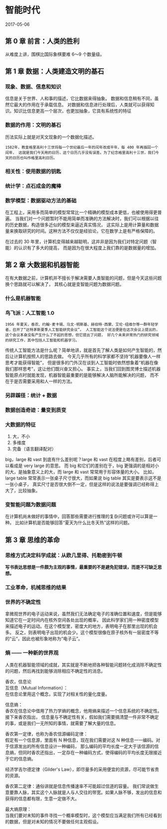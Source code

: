 # 智能时代
2017-05-06


## 第 0 章  前言：人类的胜利
从难度上讲，围棋比国际象棋要难 6～9 个数量级。


## 第 1 章  数据：人类建造文明的基石
### 现象、数据、信息和知识
信息是关于世界、人和事的描述，它比数据来得抽象。
数据和信息稍有不同，虽然它最大的作用在于承载信息。
对数据和信息进行处理后，人类就可以获得知识。知识比信息更高一个层次，也更加抽象，它具有系统性的特征

### 数据的作用：文明的基石
历法实际上就是对天文现象的一个数据化描述。

`
1582年，教皇格里高利十三世将每一个世纪最后一年的闰年改成平年，每 400 年再插回一个闰年，
这就是我们今天用的日历，这个日历几乎没有误差。为了纪念格里高利十三世，我们今天的日历也叫作格里高利日历。
`

### 相关性：使用数据的钥匙
### 统计学：点石成金的魔棒
### 数学模型：数据驱动方法的基础
在工程上，采用多而简单的模型常常比一个精确的模型成本更低，也被使用得更普遍。
当我们对一个问题暂时不能用简单而准确的方法解决时，我们可以根据以往的历史数据，构造很多近似的模型来逼近真实情况，
这实际上是用计算量和数据量来换取研究的时间。这种方法不仅仅是经验论，它在数学上是有严格保障的。

在过去的 30 年里，计算机变得越来越聪明，这并非是因为我们对特定问题（智能）的认识有了多大的提高，
而是因为在很大程度上我们靠的是数据量的增加。


## 第 2 章  大数据和机器智能
在有大数据之前，计算机并不擅长于解决需要人类智能的问题，但是今天这些问题换个思路就可以解决了，
其核心就是变智能问题为数据问题。

### 什么是机器智能
### 鸟飞派：人工智能 1.0
`
1956 年夏天，香农、约翰·麦卡锡、马文·明斯基、赫伯特·西蒙、艾伦·纽维尔等一群年轻学者，召开了“达特茅斯夏季人工智能研究会议”。
人工智能这个说法便是在这次会议上提出的，这个会议本身没有产生什么了不起的思想，但它提出了问题，
好几个未来非常热门的研究领域的研究工作，其中包括人工智能和机器学习。
`

传统人工智能方法是什么呢？简单地讲，就是首先了解人类是如何产生智能的，然后让计算机按照人的思路去做。
今天几乎所有的科学家都不坚持“机器要像人一样思考才能获得智能”，
但是很多的门外汉在谈到人工智能时依然想象着“机器在像我们那样思考”，这让他们既兴奋又担心。
事实上，当我们回到图灵博士描述机器智能原点时就能发现，机器智能最重要的是能够解决人脑所能解决的问题，
而不在于是否需要采用和人一样的方法。

### 另辟蹊径：统计 + 数据
### 数据创造奇迹：量变到质变
### 大数据的特征
  1. 大，不小
  2. 多维度
  3. 完备（语言翻译配对）

big，large 和 vast 到底有什么差别呢？large 和 vast 在程度上略有差别，后者可以看成是 very large 的意思。
而 big 和它们的差别在于，big 更强调的是相对小的大，是抽象意义上的大，而 large 和 vast 常常用于形容体量的大小。
比如，large table 常常表示一张桌子尺寸很大，而如果说 big table 其实是要表示这不是一张小桌子，
真实尺寸是否很大倒不一定，但是这样的说法是要强调已经称得上大了，比较抽象。

### 变智能问题为数据问题
在计算机尚未做好的事情中，回答那些需要进行推理的复杂问题或许可以算是一种。
比如计算机是否能够回答“夏天为什么比冬天热”这样的问题。


## 第 3 章  思维的革命
### 思维方式决定科学成就：从欧几里得、托勒密到牛顿
__写书表达思想是一件颇为主观的事情，最重要的不是避免犯错误，而是不可缺乏思想。__

### 工业革命，机械思维的结果
### 世界的不确定性
拿微观世界的电子运动来说，虽然我们无法确定电子的准确位置和速度，但是能够知道它在一定时间内在核外空间各处出现的概率，
因此科学家们用一种密度模型来描述电子的运动。在这个模型里，密度大的地方，表明电子在那里出现的机会多。
反之，则表明电子出现的机会少。这个模型很像在原子核外有一层密度不等的“云”，因此也被形象地称为“电子云”。

### 熵 —— 一种新的世界观
人类在机器智能领域的成就，其实就是不断地把各种智能问题转化成消除不确定性的问题，然后再找到能够消除相应不确定性的消息。

香农，信息论  
互信息（Mutual Information）：  
在信息论里用这个概念，实现了对相关性的量化度量。

信息熵：  
香农在信息论中借用了热力学熵的概念，他用熵来描述一个信息系统的不确定性。接下来香农指出，
信息量与不确定性有关，假如我们需要搞清楚一件非常不确定的事，或是我们一无所知的事情，就需要了解大量的信息。

香农第一定律，也称为香农信源编码定律：  
假定有一个信息源，里面有 N 种信息，现在我们需要对这 N 种信息一一编码。对于信源发出的所有信息设计一种编码，
那么编码的平均长度一定大于该信源的信息熵，但同时香农还指出，一定存在一种编码方式，使得编码的平均长度无限接近于它的信息熵。

经济学吉尔德定律（Gilder's Law），即尽量多的采用便宜的资源，尽可能节省贵的资源。

香农第二定律：通俗讲就是信息传播速率不可能超过信道的容量。
我们常说做生意要靠人脉，其实这个人脉就是人与人交往的带宽。如果人脉不够，发出的信息和获得的信息都有限，生意一定做不大。

最大熵原理：  
当我们要对未知的事件寻找一个概率模型时，这个模型应当满足我们所有已经看到的数据，但是对未知的情况不要做任何主观假设。

